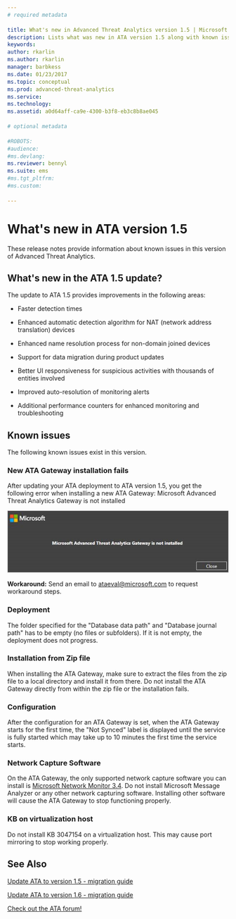 ```yaml
---
# required metadata

title: What's new in Advanced Threat Analytics version 1.5 | Microsoft Docs
description: Lists what was new in ATA version 1.5 along with known issues
keywords:
author: rkarlin
ms.author: rkarlin
manager: barbkess
ms.date: 01/23/2017
ms.topic: conceptual
ms.prod: advanced-threat-analytics
ms.service:
ms.technology:
ms.assetid: a0d64aff-ca9e-4300-b3f8-eb3c8b8ae045

# optional metadata

#ROBOTS:
#audience:
#ms.devlang:
ms.reviewer: bennyl
ms.suite: ems
#ms.tgt_pltfrm:
#ms.custom:

---
```


# What's new in ATA version 1.5
These release notes provide information about known issues in this version of  Advanced Threat Analytics.

## What's new in the ATA 1.5 update?
The update to ATA 1.5 provides improvements in the following areas:

-   Faster detection times

-   Enhanced automatic detection algorithm for NAT (network address translation) devices

-   Enhanced name resolution process for non-domain joined devices

-   Support for data migration during product updates

-   Better UI responsiveness for suspicious activities with thousands of entities involved

-   Improved auto-resolution of monitoring alerts

-   Additional performance counters for enhanced monitoring and troubleshooting

## Known issues
The following known issues exist in this version.

### New ATA Gateway installation fails
After updating your ATA deployment to ATA version 1.5, you get the following error when installing a new ATA Gateway:
Microsoft Advanced Threat Analytics Gateway is not installed

![ATA GW error](media/ata-install-error.png)

<b>Workaround:</b> Send an email to <ataeval@microsoft.com> to request workaround steps.
### Deployment
The folder specified for the "Database data path" and "Database journal path" has to be empty (no files or subfolders).
If it is not empty, the deployment does not progress.

### Installation from Zip file
When installing the ATA Gateway, make sure to extract the files from the zip file to a local directory and install it from there. Do not install the ATA Gateway directly from within the zip file or the installation fails.

### Configuration
After the configuration for an ATA Gateway is set, when the ATA Gateway starts for the first time, the "Not Synced" label is displayed until the service is fully started which may take up to 10 minutes the first time the service starts.

### Network Capture Software
On the ATA Gateway, the only supported network capture software you can install is [Microsoft Network Monitor 3.4](http://www.microsoft.com/download/details.aspx?id=4865). Do not install Microsoft Message Analyzer or any other network capturing software. Installing other software will cause the ATA Gateway to stop functioning properly.

### KB on virtualization host
Do not install KB 3047154 on a virtualization host. This may cause port mirroring to stop working properly.

## See Also

[Update ATA to version 1.5 - migration guide](ata-update-1.5-migration-guide.md)

[Update ATA to version 1.6 - migration guide](ata-update-1.6-migration-guide.md)

[Check out the ATA forum!](https://social.technet.microsoft.com/Forums/security/home?forum=mata)
